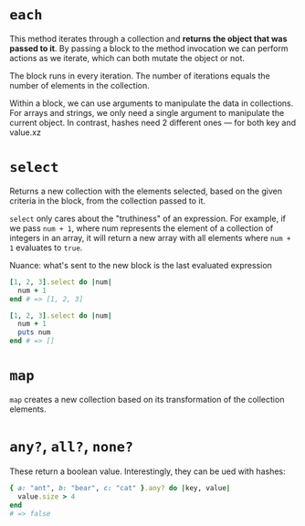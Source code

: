 # `each`

This method iterates through a collection and **returns the object that was passed to it**. By passing a block to the method invocation we can perform actions as we iterate, which can both mutate the object or not.

The block runs in every iteration. The number of iterations equals the number of elements in the collection.

Within a block, we can use arguments to manipulate the data in collections. For arrays and strings, we only need a single argument to manipulate the current object. In contrast, hashes need 2 different ones — for both key and value.xz

# `select`

Returns a new collection with the elements selected, based on the given criteria in the block, from the collection passed to it.

`select` only cares about the "truthiness" of an expression. For example, if we pass `num + 1`, where num represents the element of a collection of integers in an array, it will return a new array with all elements where `num + 1` evaluates to `true`.

Nuance: what's sent to the new block is the last evaluated expression

```ruby
[1, 2, 3].select do |num|
  num + 1
end # => [1, 2, 3]

[1, 2, 3].select do |num|
  num + 1
  puts num
end # => []
```

# `map`

`map` creates a new collection based on its transformation of the collection elements.

# `any?`, `all?`, `none?`

These return a boolean value. Interestingly, they can be ued with hashes:

```ruby
{ a: "ant", b: "bear", c: "cat" }.any? do |key, value|
  value.size > 4
end
# => false
```
